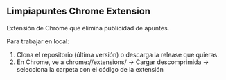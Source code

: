 ## Limpiapuntes Chrome Extension 

Extensión de Chrome que elimina publicidad de apuntes.

Para trabajar en local:

1. Clona el repositorio (última versión) o descarga la release que quieras.
2. En Chrome, ve a chrome://extensions/ -> Cargar descomprimida -> selecciona la carpeta con el código de la extensión
